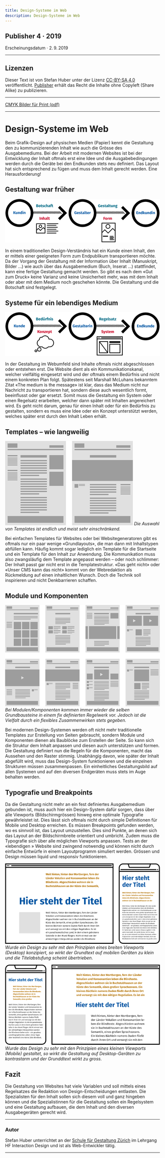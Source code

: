 ```yaml
---
title: Design-Systeme im Web
description: Design-Systeme im Web
---
```



## Publisher 4 · 2019
Erscheinungsdatum · 2. 9. 2019

<hr />

## Lizenzen
Dieser Text ist von Stefan Huber unter der Lizenz [CC-BY-SA 4.0](https://creativecommons.org/licenses/by-sa/4.0/) veröffentlicht. [Publisher](https://publisher.ch/) erhält das Recht die Inhalte ohne Copyleft (Share Alike) zu publizieren.

<hr />

[CMYK Bilder für Print (pdf)](./design-systems_graphics_cmyk.pdf)

<hr />

# Design-Systeme im Web

<lead>

Beim Grafik-Design auf physischen Medien (Papier) kennt die Gestaltung den zu kommunizierenden Inhalt wie auch die Grösse des Ausgabemediums. Bei der Arbeit mit modernen Websites ist bei der Entwicklung der Inhalt oftmals erst eine Idee und die Ausgabebedingungen werden durch die Geräte bei den Endkunden stets neu definiert. Das Layout hat sich entsprechend zu fügen und muss dem Inhalt gerecht werden. Eine Herausforderung!

</lead>

## Gestaltung war früher

![Neues Design im Web](./img/design-tradition.svg)

In einem traditionellen Design-Verständnis hat ein Kunde einen Inhalt, den er mittels einer geeigneten Form zum Endpublikum transportieren möchte. Da der Vorgang der Gestaltung mit der Information über Inhalt (Manuskript, Bilder …) wie auch über das Ausgabemedium (Buch, Inserat …) stattfindet, kann eine fertige Gestaltung gemacht werden. So gibt es nach dem «Gut zum Druck» keine Varianz und keine Unsicherheit mehr, was mit dem Inhalt oder aber mit dem Medium noch geschehen könnte. Die Gestaltung und die Botschaft sind festgelegt.


## Systeme für ein lebendiges Medium
![Traditionelles Design](./img/design-web.svg)


In der Gestaltung im Webumfeld sind Inhalte oftmals nicht abgeschlossen oder entstehen erst. Die Website dient als ein Kommunikationskanal, welcher vielfältig eingesetzt wird und der oftmals einem Bedürfnis und nicht einem konkreten Plan folgt. Spätestens seit Marshall McLuhans bekanntem Zitat «The medium is the message» ist klar, dass das Medium nicht nur Nachricht zu transportieren hat, sondern diese auch wesentlich formt, beeinflusst oder gar ersetzt. Somit muss die Gestaltung ein System oder einen Regelsatz erarbeiten, welcher dann später mit Inhalten angereichert wird. Es geht nicht darum, genau für einen Inhalt oder für ein Bedürfnis zu gestalten, sondern es muss eine Idee oder ein Konzept unterstützt werden, welches später erst durch den Inhalt Leben erhält.


## Templates – wie langweilig
![Traditionelle Templates](./img/design-templates.svg)
*Die Auswahl von Templates ist endlich und meist sehr einschränkend.*


Bei einfachen Templates für Websites oder bei Websitegeneratoren gibt es oftmals nur ein paar wenige «Grundlayouts», die man dann mit Inhaltstypen abfüllen kann. Häufig kommt sogar lediglich ein Template für die Startseite und ein Template für den Inhalt zur Anwendung. Die Kommunikation muss also zwangsläufig dem Template angepasst werden – oder noch schlimmer: Der Inhalt passt gar nicht erst in die Templatestruktur. «Das geht nicht» oder «Unser CMS kann das nicht» kommt von der Webredaktion als Rückmeldung auf einen inhaltlichen Wunsch. Doch die Technik soll inspirieren und nicht Denkbarrieren schaffen.

## Module und Komponenten
![Design Module](./img/design-modules.svg)
*Bei Modulen/Komponenten kommen immer wieder die selben Grundbausteine in einem fix definierten Regelwerk vor. Jedoch ist die Vielfalt durch ein flexibles Zusammenwirken stets gegeben.*

Bei modernen Design-Systemen werden oft nicht mehr traditionelle Templates zur Erstellung von Seiten gebraucht, sondern Module und Komponenten dienen als Baublöcke zum Erstellen der Seite. So kann sich die Struktur dem Inhalt anpassen und diesen auch unterstützen und formen. Die Gestaltung definiert nun die Regeln für die Komponenten, macht das Aussehen und den Raster stimmig. Unabhängig davon, wie später der Inhalt abgefüllt wird, muss das Design-System funktionieren und die einzelnen Strukturen müssen zusammenpassen. Ein einheitliches Gestaltungsbild auf allen Systemen und auf den diversen Endgeräten muss stets im Auge behalten werden.


## Typografie und Breakpoints
Da die Gestaltung nicht mehr an ein fest definiertes Ausgabemedium gebunden ist, muss auch hier ein Design-System dafür sorgen, dass über alle Viewports (Bildschirmgrössen) hinweg eine optimale Typografie gewährleistet ist. Dies lässt sich oftmals nicht durch simple Definitionen für Mobile und Desktop erreichen. Es müssen Breakpoints gefunden werden, wo es sinnvoll ist, das Layout umzustellen. Dies sind Punkte, an denen sich das Layout an der Bildschirmbreite orientiert und umbricht. Zudem muss die Typografie sich über alle möglichen Viewports anpassen. Tests an der «lebendigen » Website sind zwingend notwendig und können nicht durch einfache Entwürfe in einem Layoutprogramm simuliert werden. Grössen und Design müssen liquid und responsiv funktionieren.

![Design optimiert für Desktop](./img/optimize-desktop.svg)
*Wurde ein Design zu sehr mit den Prinzipien eines breiten Viewports (Desktop) konzipiert, so wirkt der Grundtext auf mobilen Geräten zu klein und die Titelabstufung scheint übertrieben.*


![Design optimiert für Mobile](./img/optimize-mobile.svg)
*Wurde das Design zu sehr mit den Prinzipien eines kleinen Viewports (Mobile) gestaltet, so wirkt die Gestaltung auf Desktop-Geräten zu kontrastarm und der Grunddtext wirkt zu gross.*

## Fazit
Die Gestaltung von Websites hat viele Variablen und soll mittels eines Regelsatzes die Redaktion von Design-Entscheidungen entlasten. Die Spezialisten für den Inhalt sollen sich diesem voll und ganz hingeben können und die Spezialistinnen für die Gestaltung sollen ein Regelsystem und eine Gestaltung aufbauen, die dem Inhalt und den diversen Ausgabegeräten gerecht wird.

<hr />

### Autor
Stefan Huber unterrichtet an der [Schule für Gestaltung Zürich](https://sfgz.ch/) im Lehrgang HF Interaction Design und ist als Web-Entwickler tätig.


<hr />
